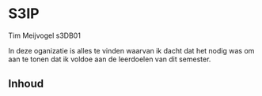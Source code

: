 # S3IP
Tim Meijvogel s3DB01


In deze oganizatie is alles te vinden waarvan ik dacht dat het nodig was om aan te tonen dat ik voldoe aan de
leerdoelen van dit semester.

## Inhoud
